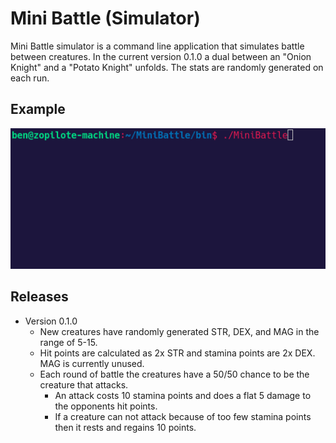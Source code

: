 # Mini Battle (Simulator)

Mini Battle simulator is a command line application that simulates battle between creatures. In the current version 0.1.0 a dual between an "Onion Knight" and a "Potato Knight" unfolds. The stats are randomly generated on each run.



## Example

![Example simulation](./images/example_01.gif)


## Releases

- Version 0.1.0
  - New creatures have randomly generated STR, DEX, and MAG in the range of 5-15.
  - Hit points are calculated as 2x STR and stamina points are 2x DEX. MAG is currently unused.
  - Each round of battle the creatures have a 50/50 chance to be the creature that attacks.
    - An attack costs 10 stamina points and does a flat 5 damage to the opponents hit points.
    - If a creature can not attack because of too few stamina points then it rests and regains 10 points.


